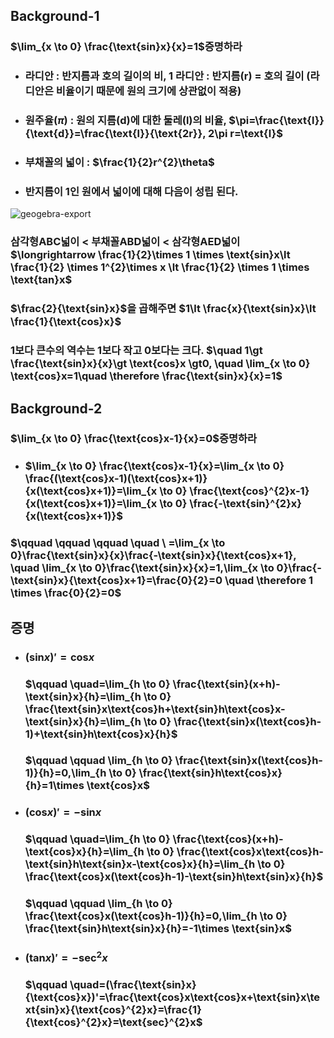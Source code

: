 ## Background-1

### $\lim_{x \to 0} \frac{\text{sin}x}{x}=1$증명하라
+ ### 라디안 : 반지름과 호의 길이의 비, 1 라디안 : 반지름(r) = 호의 길이 (라디안은 비율이기 때문에 원의 크기에 상관없이 적용)
+ ### 원주율($\pi$) : 원의 지름(d)에 대한 둘레(l)의 비율,  $\pi=\frac{\text{l}}{\text{d}}=\frac{\text{l}}{\text{2r}}, 2\pi r=\text{l}$
+ ### 부채꼴의 넓이 : $\frac{1}{2}r^{2}\theta$
+ ### 반지름이 1인 원에서 넓이에 대해 다음이 성립 된다.
![geogebra-export](https://github.com/DooHub/Electromagnetic_Math/assets/99073912/406ad945-29ae-48b5-b646-e0173c8b154c)

  ### 삼각형ABC넓이 < 부채꼴ABD넓이 < 삼각형AED넓이 $\longrightarrow \frac{1}{2}\times 1 \times \text{sin}x\lt \frac{1}{2} \times 1^{2}\times x \lt \frac{1}{2} \times 1 \times \text{tan}x$
  ### $\frac{2}{\text{sin}x}$을 곱해주면 $1\lt \frac{x}{\text{sin}x}\lt \frac{1}{\text{cos}x}$
  ### 1보다 큰수의 역수는 1보다 작고 0보다는 크다. $\quad 1\gt \frac{\text{sin}x}{x}\gt \text{cos}x \gt0, \quad \lim_{x \to 0} \text{cos}x=1\quad \therefore \frac{\text{sin}x}{x}=1$
## Background-2
### $\lim_{x \to 0} \frac{\text{cos}x-1}{x}=0$증명하라
+ ### $\lim_{x \to 0} \frac{\text{cos}x-1}{x}=\lim_{x \to 0} \frac{(\text{cos}x-1)(\text{cos}x+1)}{x(\text{cos}x+1)}=\lim_{x \to 0} \frac{\text{cos}^{2}x-1}{x(\text{cos}x+1)}=\lim_{x \to 0} \frac{-\text{sin}^{2}x}{x(\text{cos}x+1)}$
### $\qquad \qquad \qquad \quad \ =\lim_{x \to 0}\frac{\text{sin}x}{x}\frac{-\text{sin}x}{\text{cos}x+1}, \quad \lim_{x \to 0}\frac{\text{sin}x}{x}=1,\lim_{x \to 0}\frac{-\text{sin}x}{\text{cos}x+1}=\frac{0}{2}=0 \quad \therefore 1 \times \frac{0}{2}=0$

## 증명
+ ### $(\text{sin}x)'=\text{cos}x$
  ### $\qquad \quad=\lim_{h \to 0} \frac{\text{sin}(x+h)-\text{sin}x}{h}=\lim_{h \to 0} \frac{\text{sin}x\text{cos}h+\text{sin}h\text{cos}x-\text{sin}x}{h}=\lim_{h \to 0} \frac{\text{sin}x(\text{cos}h-1)+\text{sin}h\text{cos}x}{h}$
  ### $\qquad \qquad \lim_{h \to 0} \frac{\text{sin}x(\text{cos}h-1)}{h}=0,\lim_{h \to 0} \frac{\text{sin}h\text{cos}x}{h}=1\times \text{cos}x$
  
+ ### $(\text{cos}x)'=-\text{sin}x$
  ### $\qquad \quad=\lim_{h \to 0} \frac{\text{cos}(x+h)-\text{cos}x}{h}=\lim_{h \to 0} \frac{\text{cos}x\text{cos}h-\text{sin}h\text{sin}x-\text{cos}x}{h}=\lim_{h \to 0} \frac{\text{cos}x(\text{cos}h-1)-\text{sin}h\text{sin}x}{h}$
  ### $\qquad \qquad \lim_{h \to 0} \frac{\text{cos}x(\text{cos}h-1)}{h}=0,\lim_{h \to 0} \frac{\text{sin}h\text{sin}x}{h}=-1\times \text{sin}x$

+ ### $(\text{tan}x)'=-\text{sec}^{2}x$
  ### $\qquad \quad=(\frac{\text{sin}x}{\text{cos}x})'=\frac{\text{cos}x\text{cos}x+\text{sin}x\text{sin}x}{\text{cos}^{2}x}=\frac{1}{\text{cos}^{2}x}=\text{sec}^{2}x$
